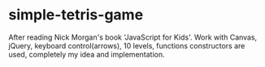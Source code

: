 # simple-tetris-game
After reading Nick Morgan's book 'JavaScript for Kids'. Work with Canvas, jQuery, keyboard control(arrows), 10 levels, functions constructors are used, completely my idea and implementation.

